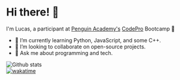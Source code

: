 # Hi there! 👋

I'm Lucas, a participant at [Penguin Academy's](https://github.com/penguin-academy) [CodePro](https://github.com/penguin-codepro) Bootcamp 🐧

- 🌱 I’m currently learning Python, JavaScript, and some C++.
- 👯 I’m looking to collaborate on open-source projects.
- 💬 Ask me about programming and tech.

![Github stats](https://github-readme-stats.vercel.app/api?username=lnvaldez)\
[![wakatime](https://wakatime.com/badge/user/0174d0d0-a6f4-4772-89c9-492e76bbc8c4.svg)](https://wakatime.com/@0174d0d0-a6f4-4772-89c9-492e76bbc8c4)

